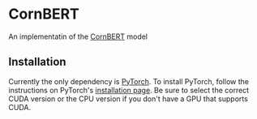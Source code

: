 # CornBERT
An implementatin of the [CornBERT](https://towardsdatascience.com/bringing-bert-to-the-field-how-to-predict-gene-expression-from-corn-dna-9287af91fcf8) model

## Installation
Currently the only dependency is [PyTorch](https://pytorch.org/).
To install PyTorch, follow the instructions on PyTorch's [installation page](https://pytorch.org/get-started/locally/#start-locallye).
Be sure to select the correct CUDA version or the CPU version if you don't have a GPU that supports CUDA.
